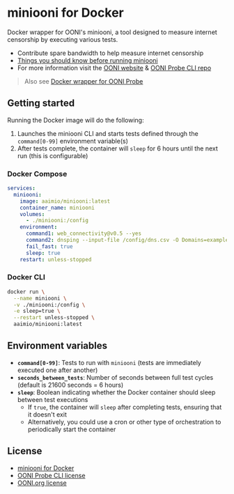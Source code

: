 # miniooni for Docker

Docker wrapper for OONI's miniooni, a tool designed to measure internet censorship by executing various tests.

- Contribute spare bandwidth to help measure internet censorship
- [Things you should know before running miniooni](https://ooni.org/about/risks/)
- For more information visit the [OONI website](https://ooni.org) & [OONI Probe CLI repo](https://github.com/ooni/probe-cli)

> Also see [Docker wrapper for OONI Probe](https://github.com/aaimio/ooniprobe)

## Getting started

Running the Docker image will do the following:

1. Launches the miniooni CLI and starts tests defined through the `command[0-99]` environment variable(s)
2. After tests complete, the container will `sleep` for 6 hours until the next run (this is configurable)

### Docker Compose

```yaml
services:
  miniooni:
    image: aaimio/miniooni:latest
    container_name: miniooni
    volumes:
      - ./miniooni:/config
    environment:
      command1: web_connectivity@v0.5 --yes
      command2: dnsping --input-file /config/dns.csv -O Domains=example.com --yes
      fail_fast: true
      sleep: true
    restart: unless-stopped
```

### Docker CLI

```sh
docker run \
  --name miniooni \
  -v ./miniooni:/config \
  -e sleep=true \
  --restart unless-stopped \
  aaimio/miniooni:latest
```

## Environment variables

- **`command[0-99]`**: Tests to run with `miniooni` (tests are immediately executed one after another)
- **`seconds_between_tests`**: Number of seconds between full test cycles (default is 21600 seconds = 6 hours)
- **`sleep`**: Boolean indicating whether the Docker container should sleep between test executions
  - If `true`, the container will `sleep` after completing tests, ensuring that it doesn't exit
  - Alternatively, you could use a cron or other type of orchestration to periodically start the container

## License

- [miniooni for Docker](https://github.com/aaimio/miniooni/blob/main/LICENSE)
- [OONI Probe CLI license](https://github.com/ooni/probe-cli/blob/master/LICENSE)
- [OONI.org license](https://github.com/ooni/ooni.org/blob/master/LICENSE)
